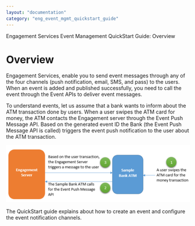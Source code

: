 ```yaml
---
layout: "documentation"
category: "eng_event_mgmt_quickstart_guide"
---
```

                            

Engagement Services Event Management QuickStart Guide: Overview

Overview
========

Engagement Services, enable you to send event messages through any of the four channels (push notification, email, SMS, and pass) to the users. When an event is added and published successfully, you need to call the event through the Event APIs to deliver event messages.

To understand events, let us assume that a bank wants to inform about the ATM transaction done by users. When a user swipes the ATM card for money, the ATM contacts the Engagement server through the Event Push Message API. Based on the generated event ID the Bank (the Event Push Message API is called) triggers the event push notification to the user about the ATM transaction.

![](Resources/Images/overviewflowdiagram_585x180.png)

The QuickStart guide explains about how to create an event and configure the event notification channels.
